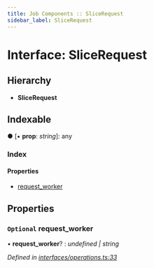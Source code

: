 ```yaml
---
title: Job Components :: SliceRequest
sidebar_label: SliceRequest
---
```


# Interface: SliceRequest

## Hierarchy

* **SliceRequest**

## Indexable

● \[▪ **prop**: *string*\]: any

### Index

#### Properties

* [request_worker](slicerequest.md#optional-request_worker)

## Properties

### `Optional` request_worker

• **request_worker**? : *undefined | string*

*Defined in [interfaces/operations.ts:33](https://github.com/terascope/teraslice/blob/7cdb60b1/packages/job-components/src/interfaces/operations.ts#L33)*
